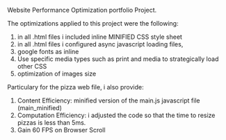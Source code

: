 Website Performance Optimization portfolio Project.

The optimizations applied to this project were the following:

1. in all .html files i included inline MINIFIED CSS style sheet
2. in all .html files i configured async javascript loading files, 
3. google fonts as inline
4. Use specific media types such as print and media to strategically load other CSS
5. optimization of images size


Particulary for the pizza web file, i also provide:

1. Content Efficiency: minified version of the main.js javascript file (main_minified)
2. Computation Efficiency: i adjusted the code so that the time to resize pizzas is less than 5ms.
3. Gain 60 FPS on Browser Scroll